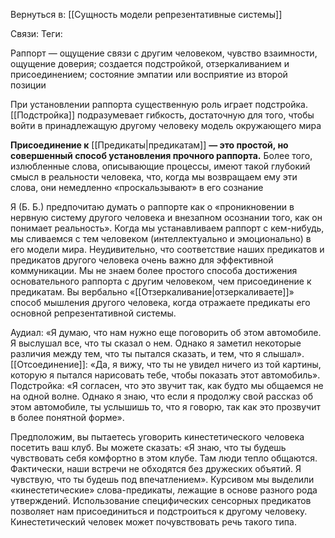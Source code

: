 Вернуться в: [[Сущность модели репрезентативные системы]]

Связи:
Теги:

Раппорт — ощущение связи с другим человеком, чувство взаимности, ощущение доверия; создается подстройкой, отзеркаливанием и присоединением; состояние эмпатии или восприятие из второй позиции

При установлении раппорта существенную роль играет подстройка. [[Подстройка]] подразумевает гибкость, достаточную для того, чтобы войти в принадлежащую другому человеку модель окружающего мира

**Присоединение к** [[Предикаты|предикатам]] **— это простой, но совершенный способ установления прочного раппорта.** Более того, излюбленные слова, описывающие процессы, имеют такой глубокий смысл в реальности человека, что, когда мы возвращаем ему эти слова, они немедленно «проскальзывают» в его сознание

Я (Б. Б.) предпочитаю думать о раппорте как о «проникновении в нервную систему другого человека и внезапном осознании того, как он понимает реальность». Когда мы устанавливаем раппорт с кем-нибудь, мы сливаемся с тем человеком (интеллектуально и эмоционально) в его модели мира. Неудивительно, что соответствие наших предикатов и предикатов другого человека очень важно для эффективной коммуникации. Мы не знаем более простого способа достижения основательного раппорта с другим человеком, чем присоединение к предикатам. Вы вербально «[[Отзеркаливание|отзеркаливаете]]» способ мышления другого человека, когда отражаете предикаты его основной репрезентативной системы.

Аудиал: «Я думаю, что нам нужно еще поговорить об этом автомобиле. Я выслушал все, что ты сказал о нем. Однако я заметил некоторые различия между тем, что ты пытался сказать, и тем, что я слышал». 
[[Отсоединение]]: «Да, я вижу, что ты не увидел ничего из той картины, которую я пытался нарисовать тебе, чтобы показать этот автомобиль». 
Подстройка: «Я согласен, что это звучит так, как будто мы общаемся не на одной волне. Однако я знаю, что если я продолжу свой рассказ об этом автомобиле, ты услышишь то, что я говорю, так как это прозвучит в более понятной форме».

Предположим, вы пытаетесь уговорить кинестетического человека посетить ваш клуб. Вы можете сказать: «Я знаю, что ты будешь чувствовать себя комфортно в этом клубе. Там люди тепло общаются. Фактически, наши встречи не обходятся без дружеских объятий. Я чувствую, что ты будешь под впечатлением». Курсивом мы выделили «кинестетические» слова-предикаты, лежащие в основе разного рода утверждений. Использование специфических сенсорных предикатов позволяет нам присоединиться и подстроиться к другому человеку. Кинестетический человек может почувствовать речь такого типа.